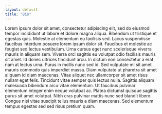 ```yaml
---
layout: default
title: "Bio"
---
```


Lorem ipsum dolor sit amet, consectetur adipiscing elit, sed do eiusmod tempor incididunt ut labore et dolore magna aliqua. Bibendum ut tristique et egestas quis. Molestie at elementum eu facilisis sed. Lacus suspendisse faucibus interdum posuere lorem ipsum dolor sit. Faucibus et molestie ac feugiat sed lectus vestibulum. Urna cursus eget nunc scelerisque viverra mauris in aliquam sem. Viverra orci sagittis eu volutpat odio facilisis mauris sit amet. Id donec ultrices tincidunt arcu. In dictum non consectetur a erat nam at lectus urna. Purus in mollis nunc sed id. Sed vulputate mi sit amet mauris commodo quis imperdiet massa. Diam vulputate ut pharetra sit amet aliquam id diam maecenas. Vitae aliquet nec ullamcorper sit amet risus nullam eget felis. Tincidunt vitae semper quis lectus nulla. Sagittis aliquam malesuada bibendum arcu vitae elementum. Ut faucibus pulvinar elementum integer enim neque volutpat ac. Platea dictumst quisque sagittis purus sit amet volutpat. Nibh cras pulvinar mattis nunc sed blandit libero. Congue nisi vitae suscipit tellus mauris a diam maecenas. Sed elementum tempus egestas sed sed risus pretium quam.
